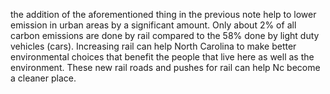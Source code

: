the addition of the aforementioned thing in the previous note help to lower emission in urban areas by a significant amount. Only about 2% of all carbon emissions are done by rail compared to the 58% done by light duty vehicles (cars). Increasing rail can help North Carolina to make better environmental choices that benefit the people that live here as well as the environment. These new rail roads and pushes for rail can help Nc become a cleaner place.